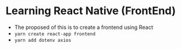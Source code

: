 # Learning React Native (FrontEnd)

- The proposed of this is to create a frontend using React
- `yarn create react-app frontend`
- `yarn add dotenv axios`
